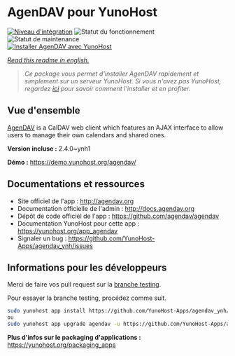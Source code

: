 <!--
N.B.: This README was automatically generated by https://github.com/YunoHost/apps/tree/master/tools/README-generator
It shall NOT be edited by hand.
-->

# AgenDAV pour YunoHost

[![Niveau d'intégration](https://dash.yunohost.org/integration/agendav.svg)](https://dash.yunohost.org/appci/app/agendav) ![Statut du fonctionnement](https://ci-apps.yunohost.org/ci/badges/agendav.status.svg) ![Statut de maintenance](https://ci-apps.yunohost.org/ci/badges/agendav.maintain.svg)  
[![Installer AgenDAV avec YunoHost](https://install-app.yunohost.org/install-with-yunohost.svg)](https://install-app.yunohost.org/?app=agendav)

*[Read this readme in english.](./README.md)*

> *Ce package vous permet d'installer AgenDAV rapidement et simplement sur un serveur YunoHost.
Si vous n'avez pas YunoHost, regardez [ici](https://yunohost.org/#/install) pour savoir comment l'installer et en profiter.*

## Vue d'ensemble

[AgenDAV](http://agendav.org/) is a CalDAV web client which features an AJAX interface to allow users to manage their own calendars and shared ones.


**Version incluse :** 2.4.0~ynh1


**Démo :** https://demo.yunohost.org/agendav/
## Documentations et ressources

* Site officiel de l'app : <http://agendav.org>
* Documentation officielle de l'admin : <http://docs.agendav.org>
* Dépôt de code officiel de l'app : <https://github.com/agendav/agendav>
* Documentation YunoHost pour cette app : <https://yunohost.org/app_agendav>
* Signaler un bug : <https://github.com/YunoHost-Apps/agendav_ynh/issues>

## Informations pour les développeurs

Merci de faire vos pull request sur la [branche testing](https://github.com/YunoHost-Apps/agendav_ynh/tree/testing).

Pour essayer la branche testing, procédez comme suit.

``` bash
sudo yunohost app install https://github.com/YunoHost-Apps/agendav_ynh/tree/testing --debug
ou
sudo yunohost app upgrade agendav -u https://github.com/YunoHost-Apps/agendav_ynh/tree/testing --debug
```

**Plus d'infos sur le packaging d'applications :** <https://yunohost.org/packaging_apps>

